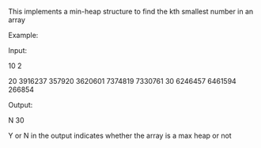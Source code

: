 This implements a min-heap structure to find the kth smallest number in an array

Example:

Input:

10 2

20 3916237 357920 3620601 7374819 7330761 30 6246457 6461594 266854

Output:

N 30

Y or N in the output indicates whether the array is a max heap or not
